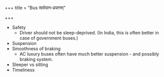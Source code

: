 +++
title = "Bus सार्वयान-प्रयाणम्"

+++

- Safety
  - Driver should not be sleep-deprived. (In India, this is often better in case of government buses.)
- Suspension
- Smoothness of braking
  - AC luxury buses often have much better suspension - and possibly braking system.
- Sleeper vs sitting 
- Timeliness